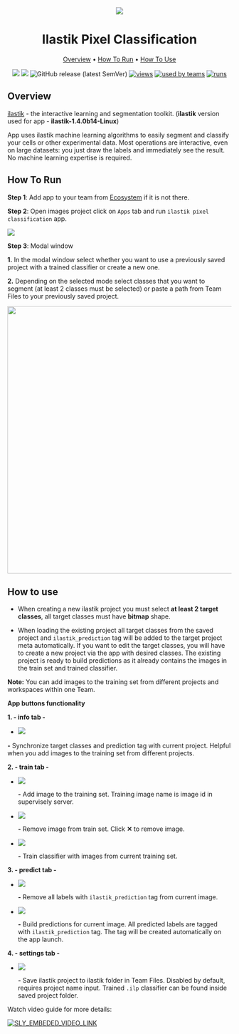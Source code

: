 <div align="center" markdown>
<img src="https://user-images.githubusercontent.com/106374579/182867272-68c0cc26-e107-411d-97d5-90d8ffdc09ac.png"/>



# Ilastik Pixel Classification

<p align="center">
  <a href="#Overview">Overview</a> •
  <a href="#How-To-Run">How To Run</a> •
  <a href="#How-To-Use">How To Use</a>
</p>

  
[![](https://img.shields.io/badge/supervisely-ecosystem-brightgreen)](https://ecosystem.supervise.ly/apps/ilastik-pixel-classification)
[![](https://img.shields.io/badge/slack-chat-green.svg?logo=slack)](https://supervise.ly/slack)
![GitHub release (latest SemVer)](https://img.shields.io/github/v/release/supervisely-ecosystem/ilastik-pixel-classification)
[![views](https://app.supervise.ly/img/badges/views/supervisely-ecosystem/ilastik-pixel-classification.png)](https://supervise.ly)
[![used by teams](https://app.supervise.ly/public/api/v3/ecosystem.counters?repo=supervisely-ecosystem/ilastik-pixel-classification&counter=downloads&label=used%20by%20teams)](https://supervise.ly)
[![runs](https://app.supervise.ly/img/badges/runs/supervisely-ecosystem/ilastik-pixel-classification.png)](https://supervise.ly)

</div>

## Overview

[ilastik](https://www.ilastik.org/) - the interactive learning and segmentation toolkit.
(**ilastik** version used for app - **ilastik-1.4.0b14-Linux**)

App uses ilastik machine learning algorithms to easily segment and classify your cells or other experimental data.
Most operations are interactive, even on large datasets: you just draw the labels and immediately see the result.
No machine learning expertise is required.

## How To Run 
**Step 1**: Add app to your team from [Ecosystem](https://ecosystem.supervise.ly/apps/ilastik-pixel-classification) if it is not there.

**Step 2**: Open images project click on `Apps` tab and run `ilastik pixel classification` app.

<img src="https://i.imgur.com/4mqzfp8.png"/>

**Step 3**: Modal window

**1.** In the modal window select whether you want to use a previously saved project with a trained classifier or create a new one.

**2.** Depending on the selected mode select classes that you want to segment (at least 2 classes must be selected) or paste a path from Team Files to your previously saved project.

<img src="https://i.imgur.com/B4RUqnj.png" width="600px"/>

## How to use

* When creating a new ilastik project you must select **at least 2 target classes**, all target classes must have **bitmap** shape.

* When loading the existing project all target classes from the saved project and `ilastik_prediction` tag will be added to the target project meta automatically. If you want to edit the target classes, you will have to create a new project via the app with desired classes. The existing project is ready to build predictions as it already contains the images in the train set and trained classifier.

**Note:** You can add images to the training set from different projects and workspaces within one Team.

**App buttons functionality**

**1. - info tab -**

* <img src="https://i.imgur.com/YQ5GEyJ.png"/>

**-** Synchronize target classes and prediction tag with current project. Helpful when you add images to the training set from different projects.

**2. - train tab -**

* <img src="https://i.imgur.com/E8DGTid.png"/> 

  **-** Add image to the training set. Training image name is image id in supervisely server.

* <img src="https://i.imgur.com/lFrPX8a.png"/> 

  **-** Remove image from train set. Click **✕** to remove image.

* <img src="https://i.imgur.com/wlhkmrZ.png"/> 

  **-** Train classifier with images from current training set.

**3. - predict tab -**

* <img src="https://i.imgur.com/ZbDABZB.png"/> 

  **-** Remove all labels with `ilastik_prediction` tag from current image.

* <img src="https://i.imgur.com/mKKw7bP.png"/> 

  **-** Build predictions for current image. All predicted labels are tagged with `ilastik_prediction` tag. 
        The tag will be created automatically on the app launch.

**4. - settings tab -**

* <img src="https://i.imgur.com/9SOehlM.png"/> 

  **-** Save ilastik project to ilastik folder in Team Files. Disabled by default, requires project name input. Trained `.ilp` classifier can be found inside saved project folder.


Watch video guide for more details:

<a data-key="sly-embeded-video-link" href="https://youtu.be/3Nf73GIju5w" data-video-code="3Nf73GIju5w">
    <img src="https://i.imgur.com/Jf54wuS.png" alt="SLY_EMBEDED_VIDEO_LINK"  style="max-width:500px;">
</a>
